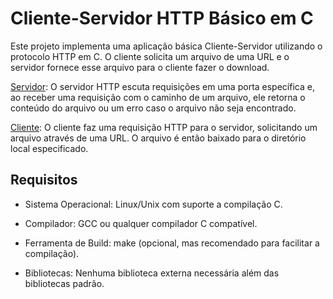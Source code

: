 # Cliente-Servidor HTTP Básico em C

Este projeto implementa uma aplicação básica Cliente-Servidor utilizando o protocolo HTTP em C. O cliente solicita um arquivo de uma URL e o servidor fornece esse arquivo para o cliente fazer o download.

[Servidor](Server): O servidor HTTP escuta requisições em uma porta específica e, ao receber uma requisição com o caminho de um arquivo, ele retorna o conteúdo do arquivo ou um erro caso o arquivo não seja encontrado.

[Cliente](Client): O cliente faz uma requisição HTTP para o servidor, solicitando um arquivo através de uma URL. O arquivo é então baixado para o diretório local especificado.

## Requisitos

- Sistema Operacional: Linux/Unix com suporte a compilação C.

- Compilador: GCC ou qualquer compilador C compatível.

- Ferramenta de Build: make (opcional, mas recomendado para facilitar a compilação).

- Bibliotecas: Nenhuma biblioteca externa necessária além das bibliotecas padrão.

